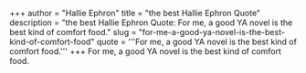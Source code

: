 +++
author = "Hallie Ephron"
title = "the best Hallie Ephron Quote"
description = "the best Hallie Ephron Quote: For me, a good YA novel is the best kind of comfort food."
slug = "for-me-a-good-ya-novel-is-the-best-kind-of-comfort-food"
quote = '''For me, a good YA novel is the best kind of comfort food.'''
+++
For me, a good YA novel is the best kind of comfort food.
